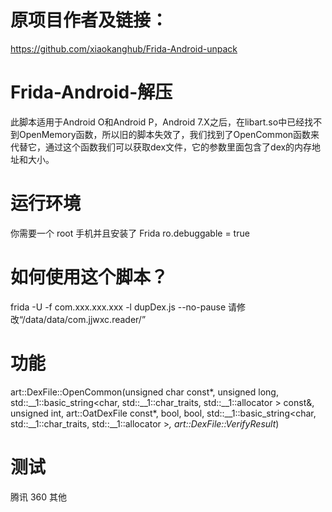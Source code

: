 # 原项目作者及链接：
https://github.com/xiaokanghub/Frida-Android-unpack

# Frida-Android-解压

此脚本适用于Android O和Android P，Android 7.X之后，在libart.so中已经找不到OpenMemory函数，所以旧的脚本失效了，我们找到了OpenCommon函数来代替它，通过这个函数我们可以获取dex文件，它的参数里面包含了dex的内存地址和大小。

# 运行环境

你需要一个 root 手机并且安装了 Frida
ro.debuggable = true

# 如何使用这个脚本？

frida -U -f com.xxx.xxx.xxx -l dupDex.js --no-pause
请修改“/data/data/com.jjwxc.reader/”

# 功能

art::DexFile::OpenCommon(unsigned char const*, unsigned long, std::__1::basic_string<char, std::__1::char_traits<char>, std::__1::allocator<char> > const&, unsigned int, art::OatDexFile const*, bool, bool, std::__1::basic_string<char, std::__1::char_traits<char>, std::__1::allocator<char> >*, art::DexFile::VerifyResult*)

# 测试

腾讯
360
其他
